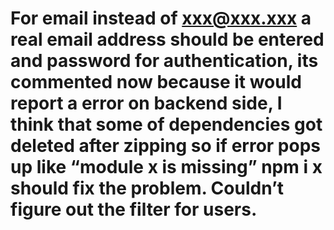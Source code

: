 # For email instead of xxx@xxx.xxx a real email address should be entered and password for authentication, its commented now because it would report a error on backend side, I think that some of dependencies got deleted after zipping so if error pops up like “module x is missing” npm i x should fix the problem. Couldn’t figure out the filter for users.
